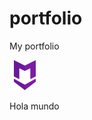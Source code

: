 # portfolio
My portfolio

![alt text](https://github.com/adam-p/markdown-here/raw/master/src/common/images/icon48.png "Logo Title Text 1")

Hola mundo
